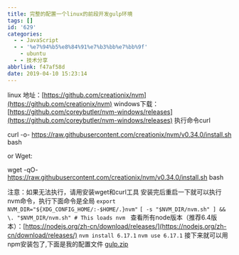 ```yaml
---
title: 完整的配置一个linux的前段开发gulp环境
tags: []
id: '629'
categories:
  - - JavaScript
  - - '%e7%94%b5%e8%84%91%e7%b3%bb%e7%bb%9f'
    - ubuntu
  - - 技术分享
abbrlink: f47af58d
date: 2019-04-10 15:23:14
---
```


linux 地址：[https://github.com/creationix/nvm](https://github.com/creationix/nvm) windows下载：[https://github.com/coreybutler/nvm-windows/releases](https://github.com/coreybutler/nvm-windows/releases) 执行命令curl

curl -o- https://raw.githubusercontent.com/creationix/nvm/v0.34.0/install.sh  bash

or Wget:

wget -qO- https://raw.githubusercontent.com/creationix/nvm/v0.34.0/install.sh  bash

注意：如果无法执行，请用安装wget和curl工具 安装完后重启一下就可以执行nvm命令，执行下面命令是全局 `export NVM_DIR="${XDG_CONFIG_HOME/:-$HOME/.}nvm"` `[ -s "$NVM_DIR/nvm.sh" ] && \. "$NVM_DIR/nvm.sh" # This loads nvm`   查看所有node版本（推荐6.4版本）：[https://nodejs.org/zh-cn/download/releases/](https://nodejs.org/zh-cn/download/releases/) `nvm install 6.17.1` `nvm use 6.17.1` 接下来就可以用npm安装包了,下面是我的配置文件 [gulp.zip](https://post.332b.com/wp-content/uploads/2019/04/gulp.zip)